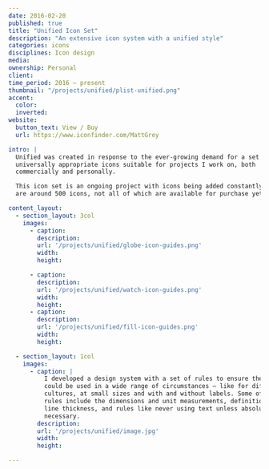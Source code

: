 ```yaml
---
date: 2016-02-20
published: true
title: "Unified Icon Set"
description: "An extensive icon system with a unified style"
categories: icons
disciplines: Icon design
media:
ownership: Personal
client:
time_period: 2016 – present
thumbnail: "/projects/unified/plist-unified.png"
accent:
  color:
  inverted:
website:
  button_text: View / Buy
  url: https://www.iconfinder.com/MattGrey

intro: |
  Unified was created in response to the ever-growing demand for a set of
  universally appropriate icons suitable for projects I work on, both
  commercially and personally.

  This icon set is an ongoing project with icons being added constantly, to date there
  are around 500 icons, not all of which are available for purchase yet.

content_layout:
  - section_layout: 3col
    images:
      - caption:
        description:
        url: '/projects/unified/globe-icon-guides.png'
        width:
        height:

      - caption:
        description:
        url: '/projects/unified/watch-icon-guides.png'
        width:
        height:
      - caption:
        description:
        url: '/projects/unified/fill-icon-guides.png'
        width:
        height:

  - section_layout: 1col
    images:
      - caption: |
          I developed a design system with a set of rules to ensure the icons
          could be used in a wide range of circumstances — like for different
          cultures, at small sizes and with and without labels. Some of the
          rules include the dimensions and unit measurements, definitions for
          line thickness, and rules like never using text unless absolutely
          necessary.
        description:
        url: '/projects/unified/image.jpg'
        width:
        height:

---
```

